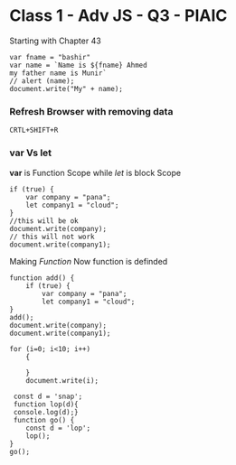 # Class 1 - Adv JS - Q3 - PIAIC
Starting with Chapter 43


```JS
var fname = "bashir"
var name = `Name is ${fname} Ahmed 
my father name is Munir`
// alert (name);
document.write("My" + name);
```

### Refresh Browser with removing data 
`CRTL+SHIFT+R`

### var Vs let
**var** is Function Scope while _let_ is block Scope

```JS
if (true) {
	var company = "pana";
	let company1 = "cloud";
}
//this will be ok
document.write(company);
// this will not work 
document.write(company1); 
```
Making *Function* 
Now function is definded 

```JS
function add() {
	if (true) {
		var company = "pana";
		let company1 = "cloud";
}
add();
document.write(company);
document.write(company1); 
```

```JS
for (i=0; i<10; i++)
	{
    
    }
    document.write(i);
```


```JS
 const d = 'snap';
 function lop(d){ 
 console.log(d);}
 function go() {
 	const d = 'lop';
    lop();
}
go();
```




